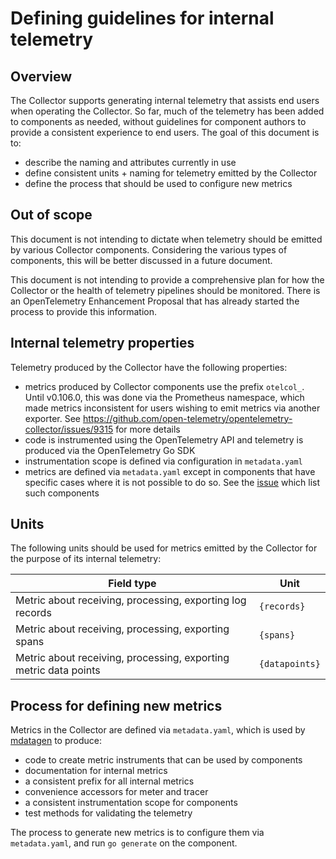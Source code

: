 # Defining guidelines for internal telemetry

## Overview

The Collector supports generating internal telemetry
that assists end users when operating the Collector. So
far, much of the telemetry has been added to components as
needed, without guidelines for component authors to provide
a consistent experience to end users. The goal of this document
is to:

- describe the naming and attributes currently in use
- define consistent units + naming for telemetry emitted by the Collector
- define the process that should be used to configure new metrics

## Out of scope

This document is not intending to dictate when telemetry should be
emitted by various Collector components. Considering the various types
of components, this will be better discussed in a future document.

This document is not intending to provide a comprehensive plan for how
the Collector or the health of telemetry pipelines should be monitored. There
is an OpenTelemetry Enhancement Proposal that has already started the process
to provide this information.

## Internal telemetry properties

Telemetry produced by the Collector have the following properties:

- metrics produced by Collector components use the prefix `otelcol_`. Until v0.106.0, this
  was done via the Prometheus namespace, which made metrics inconsistent for users wishing
  to emit metrics via another exporter. See https://github.com/open-telemetry/opentelemetry-collector/issues/9315
  for more details
- code is instrumented using the OpenTelemetry API and telemetry is produced via the OpenTelemetry Go SDK
- instrumentation scope is defined via configuration in `metadata.yaml`
- metrics are defined via `metadata.yaml` except in components that have specific cases where
  it is not possible to do so. See the [issue](https://github.com/open-telemetry/opentelemetry-collector-contrib/issues/33523)
  which list such components

## Units

The following units should be used for metrics emitted by the Collector
for the purpose of its internal telemetry:

| Field type                                                       | Unit           |
| ---------------------------------------------------------------- | -------------- |
| Metric about receiving, processing, exporting log records        | `{records}`    |
| Metric about receiving, processing, exporting spans              | `{spans}`      |
| Metric about receiving, processing, exporting metric data points | `{datapoints}` |

## Process for defining new metrics

Metrics in the Collector are defined via `metadata.yaml`, which is used by [mdatagen](https://github.com/open-telemetry/opentelemetry-collector/tree/main/cmd/mdatagen) to
produce:

- code to create metric instruments that can be used by components
- documentation for internal metrics
- a consistent prefix for all internal metrics
- convenience accessors for meter and tracer
- a consistent instrumentation scope for components
- test methods for validating the telemetry

The process to generate new metrics is to configure them via
`metadata.yaml`, and run `go generate` on the component.

